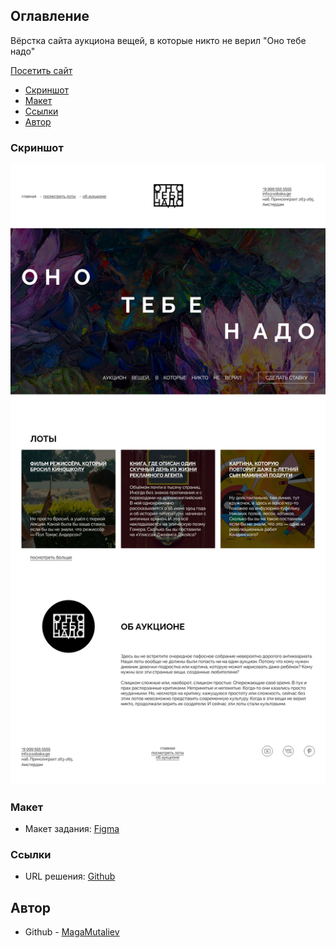 ## Оглавление

Вёрстка сайта аукциона вещей, в которые никто не верил "Оно тебе надо"

[Посетить сайт](https://mutaliev2008.github.io/ono-tebe-nado/)

- [Скриншот](#скриншот)
- [Макет](#макет)
- [Ссылки](#ссылки)
- [Автор](#автор)

### Скриншот

![](./images/screenshot.png)

### Макет

- Макет задания: [Figma](https://www.figma.com/file/j0GR1cSFoZbUnNWNvpDapI)

### Ссылки

- URL решения: [Github](https://github.com/mutaliev2008/ono-tebe-nado)

## Автор

- Github - [MagaMutaliev](https://github.com/mutaliev2008)
